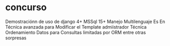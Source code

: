 # concurso
Demostraciónn de uso de django 4+ MSSql 15+ Manejo Multilenguaje  Es En Técnica avanzada para Modificar el Template admiistrador Técnica Ordenamiento Datos para Consultas limitadas por ORM entre otras sorpresas
